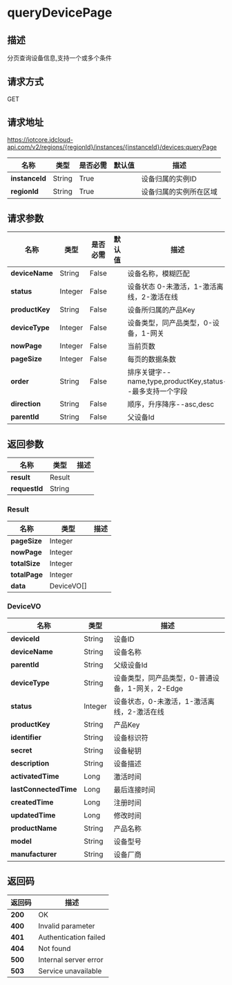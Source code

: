 # queryDevicePage


## 描述
分页查询设备信息,支持一个或多个条件

## 请求方式
GET

## 请求地址
https://iotcore.jdcloud-api.com/v2/regions/{regionId}/instances/{instanceId}/devices:queryPage

|名称|类型|是否必需|默认值|描述|
|---|---|---|---|---|
|**instanceId**|String|True| |设备归属的实例ID|
|**regionId**|String|True| |设备归属的实例所在区域|

## 请求参数
|名称|类型|是否必需|默认值|描述|
|---|---|---|---|---|
|**deviceName**|String|False| |设备名称，模糊匹配|
|**status**|Integer|False| |设备状态 0-未激活，1-激活离线，2-激活在线|
|**productKey**|String|False| |设备所归属的产品Key|
|**deviceType**|Integer|False| |设备类型，同产品类型，0-设备，1-网关|
|**nowPage**|Integer|False| |当前页数|
|**pageSize**|Integer|False| |每页的数据条数|
|**order**|String|False| |排序关键字--name,type,productKey,status--最多支持一个字段|
|**direction**|String|False| |顺序，升序降序--asc,desc|
|**parentId**|String|False| |父设备Id|


## 返回参数
|名称|类型|描述|
|---|---|---|
|**result**|Result| |
|**requestId**|String| |

### Result
|名称|类型|描述|
|---|---|---|
|**pageSize**|Integer| |
|**nowPage**|Integer| |
|**totalSize**|Integer| |
|**totalPage**|Integer| |
|**data**|DeviceVO[]| |
### DeviceVO
|名称|类型|描述|
|---|---|---|
|**deviceId**|String|设备ID|
|**deviceName**|String|设备名称|
|**parentId**|String|父级设备Id|
|**deviceType**|String|设备类型，同产品类型，0-普通设备，1-网关，2-Edge|
|**status**|Integer|设备状态，0-未激活，1-激活离线，2-激活在线|
|**productKey**|String|产品Key|
|**identifier**|String|设备标识符|
|**secret**|String|设备秘钥|
|**description**|String|设备描述|
|**activatedTime**|Long|激活时间|
|**lastConnectedTime**|Long|最后连接时间|
|**createdTime**|Long|注册时间|
|**updatedTime**|Long|修改时间|
|**productName**|String|产品名称|
|**model**|String|设备型号|
|**manufacturer**|String|设备厂商|

## 返回码
|返回码|描述|
|---|---|
|**200**|OK|
|**400**|Invalid parameter|
|**401**|Authentication failed|
|**404**|Not found|
|**500**|Internal server error|
|**503**|Service unavailable|
